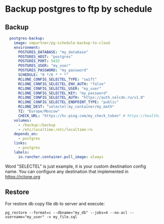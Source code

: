# Backup postgres to ftp by schedule

## Backup
```yaml
  postgres-backup:
    image: vmpartner/pg-schedule-backup-to-cloud
    environment:
      POSTGRES_DATABASE: "my_database"
      POSTGRES_HOST: "postgres"
      POSTGRES_PORT: 5432
      POSTGRES_USER: "my_user"
      POSTGRES_PASSWORD: "my_password"
      SCHEDULE: "0 */6 * * *"
      RCLONE_CONFIG_SELECTEL_TYPE: "swift"
      RCLONE_CONFIG_SELECTEL_ENV_AUTH: "false"
      RCLONE_CONFIG_SELECTEL_USER: "my_user"
      RCLONE_CONFIG_SELECTEL_KEY: "my_password"
      RCLONE_CONFIG_SELECTEL_AUTH: "https://auth.selcdn.ru/v1.0"
      RCLONE_CONFIG_SELECTEL_ENDPOINT_TYPE: "public"
      RCLONE_DEST: "selectel:my_container/my_math"
      TZ: "Europe/Moscow"
      CHECK_URL: "https://hc-ping.com/my_check_token" # https://healthchecks.io
    volumes:
      - /backup:/backup
      - /etc/localtime:/etc/localtime:ro
    depends_on:
      - postgres
    links:
      - postgres
    labels:
      io.rancher.container.pull_image: always
```   
Word "SELECTEL" is just example, it is your custom destination config name. You can configure any destination that implemented in https://rclone.org

## Restore
For restore db copy file db to server and execute:
```
pg_restore --format=c --dbname="my_db" --jobs=4 --no-acl --username="my_user" -v my_file.sql
```
